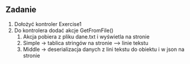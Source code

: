 ## Zadanie
1. Dołożyć kontroler Exercise1
2. Do kontrolera dodać akcje GetFromFile()
   1. Akcja pobiera z pliku dane.txt i wyświetla na stronie
   2. Simple -> tablica stringów na stronie --> linie tekstu
   3. Middle -> deserializacja danych z lini tekstu do obiektu i w json na stronie

